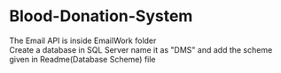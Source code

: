# Blood-Donation-System
The Email API is inside EmailWork folder <br/>
Create a database in SQL Server name it as "DMS" and add the scheme given in Readme(Database Scheme) file
